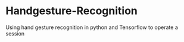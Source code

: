# Handgesture-Recognition
Using hand gesture recognition in python and Tensorflow to operate a session
